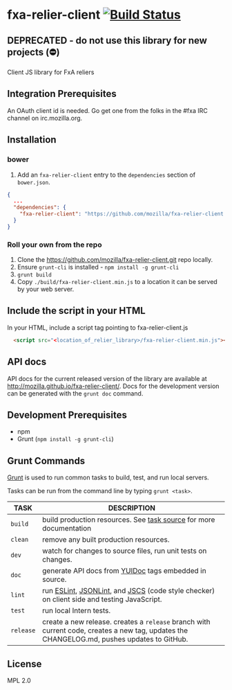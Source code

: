 # fxa-relier-client [![Build Status](https://travis-ci.org/mozilla/fxa-relier-client.svg)](https://travis-ci.org/mozilla/fxa-relier-client)

## DEPRECATED - do not use this library for new projects (:no_entry:)

Client JS library for FxA reliers

## Integration Prerequisites
An OAuth client id is needed. Go get one from the folks in the #fxa IRC channel on irc.mozilla.org.

## Installation

### bower
1. Add an `fxa-relier-client` entry to the `dependencies` section of `bower.json`.

```json
{
  ...
  "dependencies": {
    "fxa-relier-client": "https://github.com/mozilla/fxa-relier-client.git#<latest_version>"
  }
}
```

### Roll your own from the repo
1. Clone the https://github.com/mozilla/fxa-relier-client.git repo locally.
2. Ensure `grunt-cli` is installed - `npm install -g grunt-cli`
3. `grunt build`
4. Copy `./build/fxa-relier-client.min.js` to a location it can be served by your web server.

## Include the script in your HTML
In your HTML, include a script tag pointing to fxa-relier-client.js
```html
  <script src="<location_of_relier_library>/fxa-relier-client.min.js"></script>
```

## API docs
API docs for the current released version of the library are available at http://mozilla.github.io/fxa-relier-client/. Docs for the development version can be generated with the `grunt doc` command.

## Development Prerequisites

* npm
* Grunt (`npm install -g grunt-cli`)

## Grunt Commands

[Grunt](http://gruntjs.com/) is used to run common tasks to build, test, and run local servers.

Tasks can be run from the command line by typing `grunt <task>`.

| TASK | DESCRIPTION |
|------|-------------|
| `build` | build production resources. See [task source](https://github.com/mozilla/fxa-relier-client/blob/edbfb4acc1bb7977af679bd7fa7db6b164d09767/Gruntfile.js#L21) for more documentation |
| `clean` | remove any built production resources. |
| `dev` | watch for changes to source files, run unit tests on changes. |
| `doc` | generate API docs from [YUIDoc](http://yui.github.io/yuidoc/) tags embedded in source. |
| `lint` | run [ESLint](http://eslint.org/), [JSONLint](http://jsonlint.com/), and [JSCS](https://www.npmjs.com/package/jscs) (code style checker) on client side and testing JavaScript. |
| `test` | run local Intern tests. |
| `release` | create a new release. creates a `release` branch with current code, creates a new tag, updates the CHANGELOG.md, pushes updates to GitHub. |

## License

MPL 2.0
